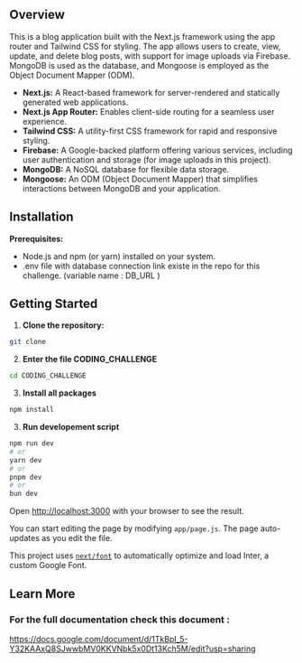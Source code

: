 
## Overview

This is a blog application built with the Next.js framework using the app router and Tailwind CSS for styling. The app allows users to create, view, update, and delete blog posts, with support for image uploads via Firebase. MongoDB is used as the database, and Mongoose is employed as the Object Document Mapper (ODM).


* **Next.js:** A React-based framework for server-rendered and statically generated web applications.
* **Next.js App Router:** Enables client-side routing for a seamless user experience.
* **Tailwind CSS:** A utility-first CSS framework for rapid and responsive styling.
* **Firebase:** A Google-backed platform offering various services, including user authentication and storage (for image uploads in this project).
* **MongoDB:** A NoSQL database for flexible data storage.
* **Mongoose:** An ODM (Object Document Mapper) that simplifies interactions between MongoDB and your application.

## Installation

**Prerequisites:**

* Node.js and npm (or yarn) installed on your system.
* .env file with database connection link existe in the repo for this challenge. (variable name : DB_URL )



## Getting Started

1. **Clone the repository:**

```bash
git clone 
```
2. **Enter the file CODING_CHALLENGE**
   
```bash
cd CODING_CHALLENGE
```
3. **Install all packages**
```bash
npm install
```
3. **Run developement script**

```bash
npm run dev
# or
yarn dev
# or
pnpm dev
# or
bun dev
```

Open [http://localhost:3000](http://localhost:3000) with your browser to see the result.

You can start editing the page by modifying `app/page.js`. The page auto-updates as you edit the file.

This project uses [`next/font`](https://nextjs.org/docs/basic-features/font-optimization) to automatically optimize and load Inter, a custom Google Font.

## Learn More

### For the full documentation check this document  :
 https://docs.google.com/document/d/1TkBpI_5-Y32KAAxQ8SJwwbMV0KKVNbk5x0Dt13Kch5M/edit?usp=sharing 